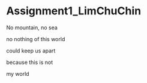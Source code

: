 # Assignment1_LimChuChin

No mountain, no sea

no nothing of this world

could keep us apart

because this is not

my world
